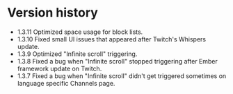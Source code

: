 # Version history
- 1.3.11 Optimized space usage for block lists.
- 1.3.10 Fixed small UI issues that appeared after Twitch's Whispers update.
- 1.3.9 Optimized "Infinite scroll" triggering.
- 1.3.8 Fixed a bug when "Infinite scroll" stopped triggering after Ember framework update on Twitch.
- 1.3.7 Fixed a bug when "Infinite scroll" didn't get triggered sometimes on language specific Channels page.
